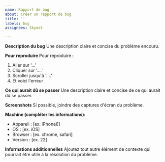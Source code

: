 ```yaml
---
name: Rapport de bug
about: Créer un rapport de bug
title: ''
labels: bug
assignees: Skyost

---
```


**Description du bug**
Une description claire et concise du problème encouru.

**Pour reproduire**
Pour reproduire :
1. Aller sur '...'
2. Cliquer sur '....'
3. Scroller jusqu'à '....'
4. Et voici l'erreur

**Ce qui aurait dû se passer**
Une description claire et concise de ce qui aurait dû se passer.

**Screenshots**
Si possible, joindre des captures d'écran du problème.

**Machine (compléter les informations):**
 - Appareil : [ex. iPhone6]
 - OS : [ex. iOS]
 - Browser : [ex. chrome, safari]
 - Version : [ex. 22]

**Informations additionnelles**
Ajoutez tout autre élément de contexte qui pourrait être utile à la résolution du problème.
